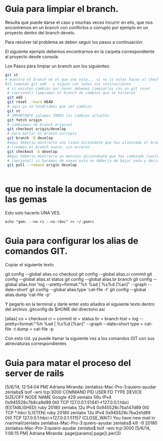 Guia para limpiar el branch.
============================= 
Resulta que puede darse el caso y muchas veces incurrir en ello, que nos encontremos en un branch con conflictos o corrupto por ejemplo en un proyecto 
dentro del branch develo.

Para resolver tal problema se deben seguir los pasos a continuación:

El siguiente ejemplo debemos encontrarnos en la carpeta correspondiente al proyecto desde consola

Los Pasos para limpiar un branch son los siguientes:

```bash
git st
# muestra el branch en el que uno esta... si no lo estas haces el checkout develop, pero creo que la mayoria ya se encuentra en ese directorio, entonces te vas
#al comando git add . y siguen con todas sus instrucciones
 # si existen cambios por hacer debemos limpiarlos con un git reset
 # (opcional) limpiamos el branch de cambios que se hicieron
 git add .
 git reset --hard HEAD
 # aqui ya no tendriamos que ver cambios
 git st
 # IMPORTANTE jalamos TODOS los cambios actuales
 git fetch origin
 # cambiamos de branch original
 git checkout origin/develop
 # para borrar el branch corrupto
 git branch -D develop
 #aqui deberia mostrarte una linea diciendote que has eliminado el branch develop (Deleted branch develop)
 # creamos el branch nuevo, sin errores
 git checkout -b develop
 #Aqui deberia mostrarte un mensaje diciendoate que has cambiado (switched a new branch/develop)
 # (opcional) si hacemos de nuevo esto no deberia de bajar nada y decir que esta up-date
 git pull --rebase origin develop
 
```

que no instale la documentacion de las gemas
============================================

Esto solo hacerlo UNA VES.

```
echo "gem: --no-ri --no-rdoc" >> ~/.gemrc
```

Guia para configurar los alias de comandos GIT.
===============================================
Copiar el siguiente texto

git config --global alias.co checkout
git config --global alias.ci commit
git config --global alias.st status
git config --global alias.br branch
git config --global alias.hist 'log --pretty=format:"%h %ad | %s%d [%an]" --graph --date=short'
git config --global alias.type 'cat-file -t'
git config --global alias.dump 'cat-file -p'

Y pegarlo en la terminal y darle enter esto añadira el siguiente texto dentro del archivo .gitconfig de $HOME del directorio así

[alias]
	co = checkout
	ci = commit
	st = status
	br = branch
	hist = log --pretty=format:\"%h %ad | %s%d [%an]\" --graph --date=short
	type = cat-file -t
	dump = cat-file -p

Con esto Ud. ya puede llamar la siguiente vez a los comandos GIT con sus abreviaturas correspondientes

Guia para matar el proceso del server de rails
==============================================
[5/6/14, 12:54:04 PM] Adriana Miranda: zenlabss-Mac-Pro-3:quiero-ayudar zenlabs$ lsof -wni tcp:3000
COMMAND     PID    USER   FD   TYPE             DEVICE SIZE/OFF NODE NAME
Google      429 zenlabs   59u  IPv4 0x945528c7b8ca9d89      0t0  TCP 127.0.0.1:51441->127.0.0.1:hbci (ESTABLISHED)
ruby      20180 zenlabs   12u  IPv4 0x945528c7ba147d89      0t0  TCP *:hbci (LISTEN)
ruby      20180 zenlabs   13u  IPv4 0x945528c7ba2e1d89      0t0  TCP 127.0.0.1:hbci->127.0.0.1:51157 (CLOSE_WAIT)
You have new mail in /var/mail/zenlabs
zenlabss-Mac-Pro-3:quiero-ayudar zenlabs$ kill -9 20180
zenlabss-Mac-Pro-3:quiero-ayudar zenlabs$ lsof -wni tcp:3000
[5/6/14, 1:06:15 PM] Adriana Miranda: page(params[:page]).per(3)